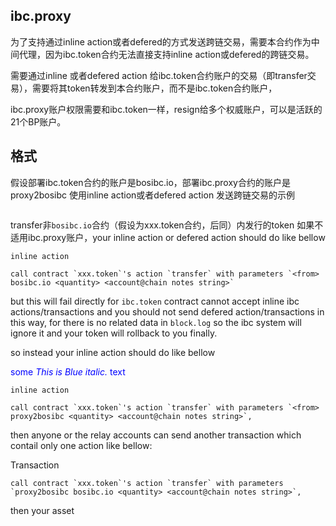 ibc.proxy
---------
为了支持通过inline action或者defered的方式发送跨链交易，需要本合约作为中间代理，因为ibc.token合约无法直接支持inline action或defered的跨链交易。


需要通过inline 或者defered action 给ibc.token合约账户的交易（即transfer交易），需要将其token转发到本合约账户，而不是ibc.token合约账户，

ibc.proxy账户权限需要和ibc.token一样，resign给多个权威账户，可以是活跃的21个BP账户。


格式
----

假设部署ibc.token合约的账户是bosibc.io，部署ibc.proxy合约的账户是proxy2bosibc
使用inline action或者defered action 发送跨链交易的示例

``` 

```
transfer非`bosibc.io`合约（假设为xxx.token合约，后同）内发行的token
如果不适用ibc.proxy账户，your inline action or defered action should do like bellow 

`inline action`
``` 
call contract `xxx.token`'s action `transfer` with parameters `<from>  bosibc.io <quantity> <account@chain notes string>`
```


but this will fail directly for `ibc.token` contract cannot accept inline ibc actions/transactions and you should 
not send defered action/transactions in this way, for there is no related data in `block.log` so the ibc system will ignore it and your token will rollback to you finally.

so instead your inline action should do like bellow


<span style="color:blue">some *This is Blue italic.* text</span>


`inline action`
``` 
call contract `xxx.token`'s action `transfer` with parameters `<from>  proxy2bosibc <quantity> <account@chain notes string>`, 
```
then anyone or the relay accounts can send another transaction which contail only one action like bellow:

Transaction
```
call contract `xxx.token`'s action `transfer` with parameters `proxy2bosibc bosibc.io <quantity> <account@chain notes string>`, 
```

then your asset
